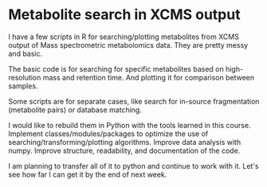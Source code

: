 # Metabolite search in XCMS output

I have a few scripts in R for searching/plotting metabolites from XCMS output of Mass spectrometric
metabolomics data. They are pretty messy and basic. 

The basic code is for searching for specific metabolites based on high-resolution mass and retention time.
And plotting it for comparison between samples.

Some scripts are for separate cases, like search for in-source fragmentation (metabolite pairs) or 
database matching. 

I would like to rebuild them in Python with the tools learned in this course. 
Implement classes/modules/packages to optimize the use of searching/transforming/plotting algorithms.
Improve data analysis with numpy. Improve structure, readability, and documentation of the code.

I am planning to transfer all of it to python and continue to work with it. Let's see how far 
I can get it by the end of next week.
